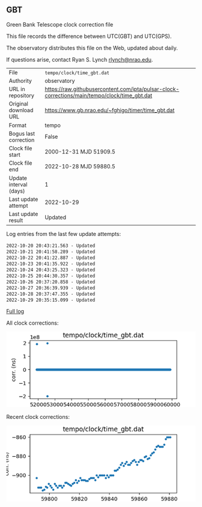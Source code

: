 
## GBT

Green Bank Telescope clock correction file

This file records the difference between UTC(GBT) and UTC(GPS).

The observatory distributes this file on the Web, updated about daily.

If questions arise, contact Ryan S. Lynch <rlynch@nrao.edu>.

|     |     |
|:--- |:--- |
| File | `tempo/clock/time_gbt.dat` |
| Authority | observatory |
| URL in repository | <https://raw.githubusercontent.com/ipta/pulsar-clock-corrections/main/tempo/clock/time_gbt.dat> |
| Original download URL | <https://www.gb.nrao.edu/~fghigo/timer/time_gbt.dat> |
| Format | tempo |
| Bogus last correction | False |
| Clock file start | 2000-12-31 MJD 51909.5 |
| Clock file end | 2022-10-28 MJD 59880.5 |
| Update interval (days) | 1 |
| Last update attempt | 2022-10-29 |
| Last update result | Updated |

Log entries from the last few update attempts:
```
2022-10-20 20:43:21.563 - Updated
2022-10-21 20:41:58.289 - Updated
2022-10-22 20:41:22.887 - Updated
2022-10-23 20:41:35.922 - Updated
2022-10-24 20:43:25.323 - Updated
2022-10-25 20:44:30.357 - Updated
2022-10-26 20:37:20.858 - Updated
2022-10-27 20:36:39.939 - Updated
2022-10-28 20:37:47.355 - Updated
2022-10-29 20:35:15.099 - Updated
```
[Full log](https://raw.githubusercontent.com/ipta/pulsar-clock-corrections/main/log/tempo/clock/time_gbt.dat.log)


All clock corrections:

![plot of all clock corrections](time_gbt.dat.png "All corrections")

Recent clock corrections:

![plot of recent clock corrections](time_gbt.dat.short.png "Recent corrections")

